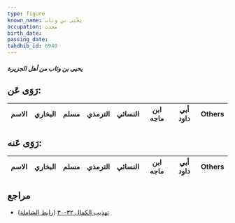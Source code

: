```yaml
---
type: figure
known_name: يَحْيَى بن وثاب
occupation: محدث
birth_date:
passing_date:
tahdhib_id: 6940
---
```

##### يحيى بن وثاب من أهل الجزيرة

## رَوَى عَن:
| الاسم | البخاري | مسلم | الترمذي | النسائي | ابن ماجه | أبي داود | Others |
| ----- | ------- | ---- | ------- | ------- | -------- | -------- | ------ |
## رَوَى عَنه:
| الاسم | البخاري | مسلم | الترمذي | النسائي | ابن ماجه | أبي داود | Others |
| ----- | ------- | ---- | ------- | ------- | -------- | -------- | ------ |
## مراجع
- [تهذيب الكمال ٣٢-٣٠](obsidian://open?vault=Tahdhib-al-Kamal&file=Figures/٦٩٤٠-يحيى%20بن%20وثاب%20من%20أهل%20الجزيرة) ([رابط الشاملة](https://shamela.ws/book/3722/17144))